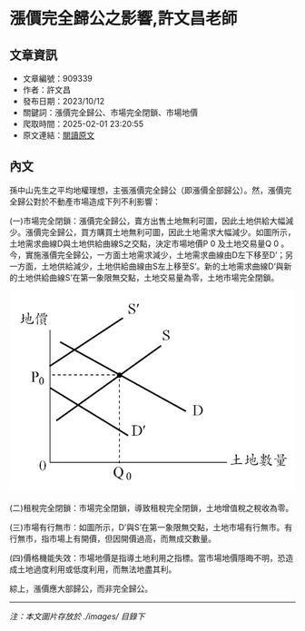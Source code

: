 # 漲價完全歸公之影響,許文昌老師

## 文章資訊
- 文章編號：909339
- 作者：許文昌
- 發布日期：2023/10/12
- 關鍵詞：漲價完全歸公、市場完全閉鎖、市場地價
- 爬取時間：2025-02-01 23:20:55
- 原文連結：[閱讀原文](https://real-estate.get.com.tw/Columns/detail.aspx?no=909339)

## 內文


孫中山先生之平均地權理想，主張漲價完全歸公（即漲價全部歸公）。然，漲價完全歸公對於不動產市場造成下列不利影響：


(一)市場完全閉鎖：漲價完全歸公，賣方出售土地無利可圖，因此土地供給大幅減少。漲價完全歸公，買方購買土地無利可圖，因此土地需求大幅減少。如圖所示，土地需求曲線D與土地供給曲線S之交點，決定市場地價P
0
及土地交易量Q
0
。今，實施漲價完全歸公，一方面土地需求減少，土地需求曲線由D左下移至D’；另一方面，土地供給減少，土地供給曲線由S左上移至S’。新的土地需求曲線D’與新的土地供給曲線S’在第一象限無交點，土地交易量為零，土地市場完全閉鎖。



![圖片](./images/909339_5afc347b58672b6702aacb95f6ce89a2.jpg)



(二)租稅完全閉鎖：市場完全閉鎖，導致租稅完全閉鎖，土地增值稅之稅收為零。


(三)市場有行無市：如圖所示，D’與S’在第一象限無交點，土地市場有行無市。有行無市，指市場上有開價，但因開價過高，而無成交數量。


(四)價格機能失效：市場地價是指導土地利用之指標。當市場地價隱晦不明，恐造成土地過度利用或低度利用，而無法地盡其利。


綜上，漲價應大部歸公，而非完全歸公。

---
*注：本文圖片存放於 ./images/ 目錄下*
